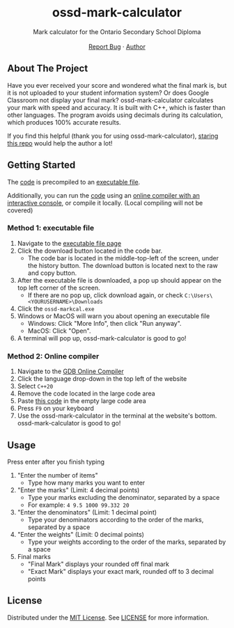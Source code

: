 <br />
<div align="center">
  <h1 align="center">ossd-mark-calculator</h3>

  <p align="center">
    Mark calculator for the Ontario Secondary School Diploma
    <br />
    <br />
    <a href="https://github.com/udontur/ossd-mark-calculator/issues?q=sort%3Aupdated-desc+is%3Aissue+is%3Aopen">Report Bug</a>
    ·
    <a href="https://github.com/udontur">Author</a>
  </p>
</div>

<!-- ABOUT THE PROJECT -->
## About The Project

Have you ever received your score and wondered what the final mark is, but it is not uploaded to your student information system? Or does Google Classroom not display your final mark? ossd-mark-calculator calculates your mark with speed and accuracy. It is built with C++, which is faster than other languages. The program avoids using decimals during its calculation, which produces 100% accurate results.  

If you find this helpful (thank you for using ossd-mark-calculator), [staring this repo](https://docs.github.com/en/get-started/exploring-projects-on-github/saving-repositories-with-stars) would help the author a lot!

## Getting Started

The [code](https://github.com/udontur/ossd-mark-calculator/blob/main/src/main.cpp) is precompiled to an [executable file](https://github.com/udontur/ossd-mark-calculator/blob/main/ossd-markcal.exe). 

Additionally, you can run the [code](https://github.com/udontur/ossd-mark-calculator/blob/main/src/main.cpp) using an [online compiler with an interactive console](https://www.onlinegdb.com/online_c_compiler), or compile it locally. (Local compiling will not be covered) 

### Method 1: executable file

1. Navigate to the [executable file page](https://github.com/udontur/ossd-mark-calculator/blob/main/ossd-markcal.exe)
2. Click the download button located in the code bar. 
    - The code bar is located in the middle-top-left of the screen, under the history button. The download button is located next to the raw and copy button. 
3. After the executable file is downloaded, a pop up should appear on the top left corner of the screen. 
    - If there are no pop up, click download again, or check  ```C:\Users\<YOURUSERNAME>\Downloads```
4. Click the ```ossd-markcal.exe```
5. Windows or MacOS will warn you about opening an executable file
    - Windows: Click "More Info", then click "Run anyway".
    - MacOS: Click "Open".
6. A terminal will pop up, ossd-mark-calculator is good to go!

### Method 2: Online compiler
1. Navigate to the [GDB Online Compiler](https://www.onlinegdb.com/)
2. Click the language drop-down in the top left of the website
3. Select ```C++20```
4. Remove the code located in the large code area
5. Paste [this code](https://github.com/udontur/ossd-mark-calculator/blob/main/src/main.cpp) in the empty large code area
6. Press ```F9``` on your keyboard
7. Use the ossd-mark-calculator in the terminal at the website's bottom. ossd-mark-calculator is good to go!

## Usage
Press enter after you finish typing
1. "Enter the number of items"
    - Type how many marks you want to enter
2. "Enter the marks" (Limit: 4 decimal points)
    - Type your marks excluding the denominator, separated by a space
    - For example: ```4 9.5 1000 99.332 20```
3. "Enter the denominators" (Limit: 1 decimal point)
    - Type your denominators according to the order of the marks, separated by a space
4. "Enter the weights" (Limit: 0 decimal points)
    - Type your weights according to the order of the marks, separated by a space    
5. Final marks
    - "Final Mark" displays your rounded off final mark
    - "Exact Mark" displays your exact mark, rounded off to 3 decimal points

## License

Distributed under the [MIT License](https://github.com/udontur/ossd-mark-calculator/blob/main/LICENSE). See [LICENSE](https://github.com/udontur/ossd-mark-calculator/blob/main/LICENSE) for more information.
